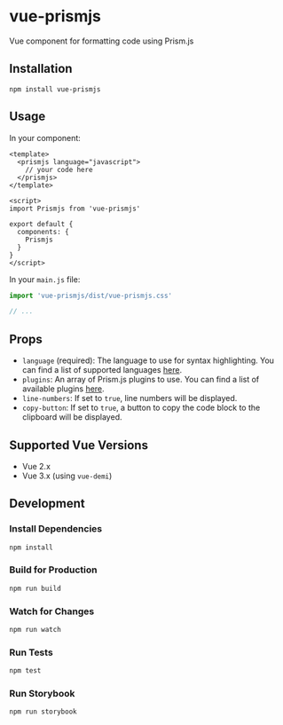 # vue-prismjs

Vue component for formatting code using Prism.js

## Installation

```
npm install vue-prismjs
```

## Usage

In your component:

```vue
<template>
  <prismjs language="javascript">
    // your code here
  </prismjs>
</template>

<script>
import Prismjs from 'vue-prismjs'

export default {
  components: {
    Prismjs
  }
}
</script>
```

In your `main.js` file:

```js
import 'vue-prismjs/dist/vue-prismjs.css'

// ...
```

## Props

- `language` (required): The language to use for syntax highlighting. You can find a list of supported languages [here](https://prismjs.com/#supported-languages).
- `plugins`: An array of Prism.js plugins to use. You can find a list of available plugins [here](https://prismjs.com/plugins/).
- `line-numbers`: If set to `true`, line numbers will be displayed.
- `copy-button`: If set to `true`, a button to copy the code block to the clipboard will be displayed.

## Supported Vue Versions

- Vue 2.x
- Vue 3.x (using `vue-demi`)

## Development

### Install Dependencies

```bash
npm install
```

### Build for Production

```bash
npm run build
```

### Watch for Changes

```bash
npm run watch
```

### Run Tests

```bash
npm test
```

### Run Storybook

```bash
npm run storybook
```
